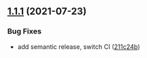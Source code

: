 ## [1.1.1](https://github.com/webtorrent/bep53-range/compare/v1.1.0...v1.1.1) (2021-07-23)


### Bug Fixes

* add semantic release, switch CI ([211c24b](https://github.com/webtorrent/bep53-range/commit/211c24ba887d5d95bc7dfd8a2591f05518eb73ed))
